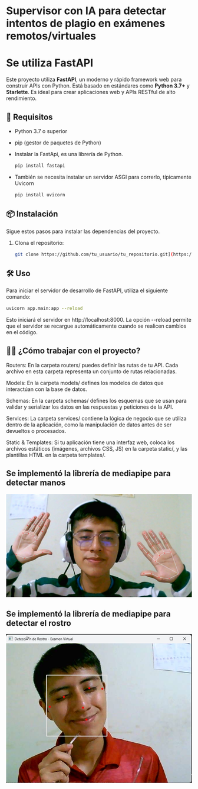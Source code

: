 # Supervisor con IA para detectar intentos de plagio en exámenes remotos/virtuales


# Se utiliza FastAPI

Este proyecto utiliza **FastAPI**, un moderno y rápido framework web para construir APIs con Python. Está basado en estándares como **Python 3.7+** y **Starlette**. Es ideal para crear aplicaciones web y APIs RESTful de alto rendimiento.

## 🚀 Requisitos

- Python 3.7 o superior
- pip (gestor de paquetes de Python)
- Instalar la FastApi, es una librería de Python.

   ```bash
   pip install fastapi
   ```
   
- También se necesita instalar un servidor ASGI para correrlo, típicamente Uvicorn

   ```bash
   pip install uvicorn
   ```
   
## 📦 Instalación

Sigue estos pasos para instalar las dependencias del proyecto.

1. Clona el repositorio:

   ```bash
   git clone https://github.com/tu_usuario/tu_repositorio.git](https://github.com/Daniee19/SupervisorExamenRemotoIA.git
   ```
   
## 🛠️ Uso

Para iniciar el servidor de desarrollo de FastAPI, utiliza el siguiente comando:

```bash
uvicorn app.main:app --reload
```

Esto iniciará el servidor en http://localhost:8000. La opción --reload permite que el servidor se recargue automáticamente cuando se realicen cambios en el código.

## 🧑‍💻 ¿Cómo trabajar con el proyecto?

Routers: En la carpeta routers/ puedes definir las rutas de tu API. Cada archivo en esta carpeta representa un conjunto de rutas relacionadas.

Models: En la carpeta models/ defines los modelos de datos que interactúan con la base de datos.

Schemas: En la carpeta schemas/ defines los esquemas que se usan para validar y serializar los datos en las respuestas y peticiones de la API.

Services: La carpeta services/ contiene la lógica de negocio que se utiliza dentro de la aplicación, como la manipulación de datos antes de ser devueltos o procesados.

Static & Templates: Si tu aplicación tiene una interfaz web, coloca los archivos estáticos (imágenes, archivos CSS, JS) en la carpeta static/, y las plantillas HTML en la carpeta templates/.

## Se implementó la librería de mediapipe para detectar manos
![Foto](static/img/photo_mediapipe_hands.jpg)

## Se implementó la librería de mediapipe para detectar el rostro
![Foto](static/img/foto_face.jpg)

